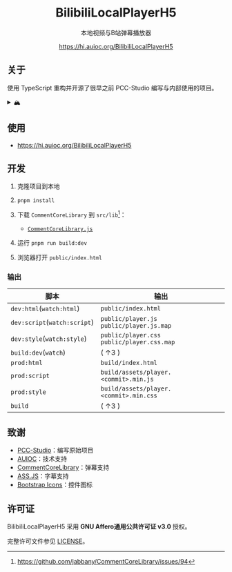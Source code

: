 <h1 align="center">BilibiliLocalPlayerH5</h1>

<div align="center">

本地视频与B站弹幕播放器

<https://hi.auioc.org/BilibiliLocalPlayerH5>

</div>

## 关于

使用 TypeScript 重构并开源了很早之前 PCC-Studio 编写与内部使用的项目。

<details>

<summary>🏔</summary>

早期的雪山代码并没有得到重构，反而堆得更高力（悲

</details>

## 使用

- <https://hi.auioc.org/BilibiliLocalPlayerH5>

## 开发

1. 克隆项目到本地
2. `pnpm install`
3. 下载 `CommentCoreLibrary` 到 `src/lib`[^1]：

    - [`CommentCoreLibrary.js`](https://unpkg.com/comment-core-library@0.11.1/dist/CommentCoreLibrary.js)

4. 运行 `pnpm run build:dev`
5. 浏览器打开 `public/index.html`

[^1]: <https://github.com/jabbany/CommentCoreLibrary/issues/94>

### 输出

| 脚本                         | 输出                                            |
| ---------------------------- | ----------------------------------------------- |
| `dev:html`(`watch:html`)     | `public/index.html`                             |
| `dev:script`(`watch:script`) | `public/player.js`<br/>`public/player.js.map`   |
| `dev:style`(`watch:style`)   | `public/player.css`<br/>`public/player.css.map` |
| `build:dev`(`watch`)         | ( ↑3 )                                          |
| `prod:html`                  | `build/index.html`                              |
| `prod:script`                | `build/assets/player.<commit>.min.js`           |
| `prod:style`                 | `build/assets/player.<commit>.min.css`          |
| `build`                      | ( ↑3 )                                          |

## 致谢

- [PCC-Studio](https://www.pccstudio.com)：编写原始项目
- [AUIOC](https://www.auioc.org)：技术支持
- [CommentCoreLibrary](https://github.com/jabbany/CommentCoreLibrary)：弹幕支持
- [ASS.JS](https://github.com/weizhenye/ASS)：字幕支持
- [Bootstrap Icons](https://icons.getbootstrap.com)：控件图标

## 许可证

BilibiliLocalPlayerH5 采用 **GNU Affero通用公共许可证 v3.0** 授权。

完整许可文件参见 [LICENSE](/LICENSE)。
